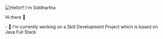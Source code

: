 ![Hello!!! I'm Siddhartha](https://user-images.githubusercontent.com/96170086/190115923-79e9b95b-9737-4753-a98f-f9c981556b87.png)





Hi there 👋

<!--
**sid-siddhartha/sid-siddhartha** is a ✨ _special_ ✨ repository because its `README.md` (this file) appears on your GitHub profile. ** --!>

- 🔭 I’m currently working on a Skill Development Project which is based on Java Full Stack 

